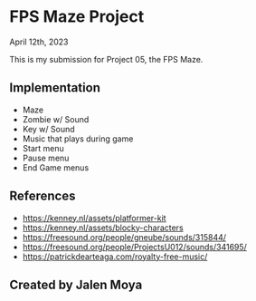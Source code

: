 # FPS Maze Project
April 12th, 2023

This is my submission for Project 05, the FPS Maze.

## Implementation
- Maze
- Zombie w/ Sound
- Key w/ Sound
- Music that plays during game
- Start menu
- Pause menu
- End Game menus

## References
- https://kenney.nl/assets/platformer-kit
- https://kenney.nl/assets/blocky-characters
- https://freesound.org/people/gneube/sounds/315844/
- https://freesound.org/people/ProjectsU012/sounds/341695/
- https://patrickdearteaga.com/royalty-free-music/


## Created by Jalen Moya
